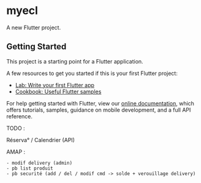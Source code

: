 # myecl

A new Flutter project.

## Getting Started

This project is a starting point for a Flutter application.

A few resources to get you started if this is your first Flutter project:

- [Lab: Write your first Flutter app](https://flutter.dev/docs/get-started/codelab)
- [Cookbook: Useful Flutter samples](https://flutter.dev/docs/cookbook)

For help getting started with Flutter, view our
[online documentation](https://flutter.dev/docs), which offers tutorials,
samples, guidance on mobile development, and a full API reference.

TODO :

Réserva° / Calendrier (API)

AMAP :

    - modif delivery (admin)
    - pb list produit
    - pb securité (add / del / modif cmd -> solde + verouillage delivery)
